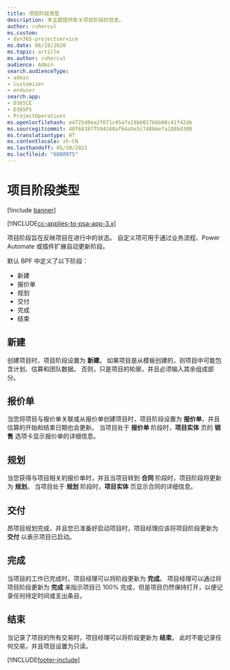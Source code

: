 ```yaml
---
title: 项目阶段类型
description: 本主题提供有关项目阶段的信息。
author: ruhercul
ms.custom:
- dyn365-projectservice
ms.date: 06/19/2020
ms.topic: article
ms.author: ruhercul
audience: Admin
search.audienceType:
- admin
- customizer
- enduser
search.app:
- D365CE
- D365PS
- ProjectOperations
ms.openlocfilehash: ed725d8ea2f671c45a7a19bb017bbb08c41f42db
ms.sourcegitcommit: 40f68387f594180af64a5e5c748b6efa188bd300
ms.translationtype: HT
ms.contentlocale: zh-CN
ms.lasthandoff: 05/10/2021
ms.locfileid: "6008975"
---
```

# <a name="project-stage-types"></a>项目阶段类型 

[!include [banner](../includes/psa-now-project-operations.md)]

[!INCLUDE[cc-applies-to-psa-app-3.x](../includes/cc-applies-to-psa-app-3x.md)]

项目阶段旨在反映项目在进行中的状态。 自定义项可用于通过业务流程、Power Automate 或插件扩展自动更新阶段。

默认 BPF 中定义了以下阶段：

- 新建​​
- 报价单
- 规划
- 交付
- 完成
- 结束 

## <a name="new"></a>新建

创建项目时，项目阶段设置为 **新建**。 如果项目是从模板创建的，则项目中可能包含计划、估算和团队数据。 否则，只是项目的轮廓，并且必须输入其余组成部分。

## <a name="quote"></a>报价单

当您将项目与报价单关联或从报价单创建项目时，项目阶段设置为 **报价单**，并且估算的开始和结束日期也会更新。 当项目处于 **报价单** 阶段时，**项目实体** 页的 **销售** 选项卡显示报价单的详细信息。

## <a name="plan"></a>规划

当您获得与项目相关的报价单时，并且当项目转到 **合同** 阶段时，项目阶段将更新为 **规划**。 当项目处于 **规划** 阶段时，**项目实体** 页显示合同的详细信息。

## <a name="deliver"></a>交付

昂项目规划完成，并且您已准备好启动项目时，项目经理应该将项目阶段更新为 **交付** 以表示项目已启动。

## <a name="complete"></a>完成 

当项目的工作已完成时，项目经理可以将阶段更新为 **完成**。 项目经理可以通过将项目阶段更新为 **完成** 来指示项目已 100% 完成，但是项目仍然保持打开，以便记录任何待定时间或支出条目。

## <a name="close"></a>结束

当记录了项目的所有交易时，项目经理可以将阶段更新为 **结束**。 此时不能记录任何交易，并且项目设置为只读。


[!INCLUDE[footer-include](../includes/footer-banner.md)]